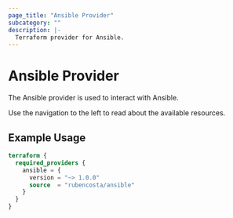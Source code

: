 ```yaml
---
page_title: "Ansible Provider"
subcategory: ""
description: |-
  Terraform provider for Ansible.
---
```


# Ansible Provider

The Ansible provider is used to interact with Ansible.

Use the navigation to the left to read about the available resources.


## Example Usage

```terraform
terraform {
  required_providers {
    ansible = {
      version = "~> 1.0.0"
      source  = "rubencosta/ansible"
    }
  }
}
```
